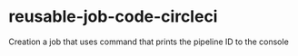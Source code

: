 # reusable-job-code-circleci
Creation a job that uses command that prints the pipeline ID to the console
